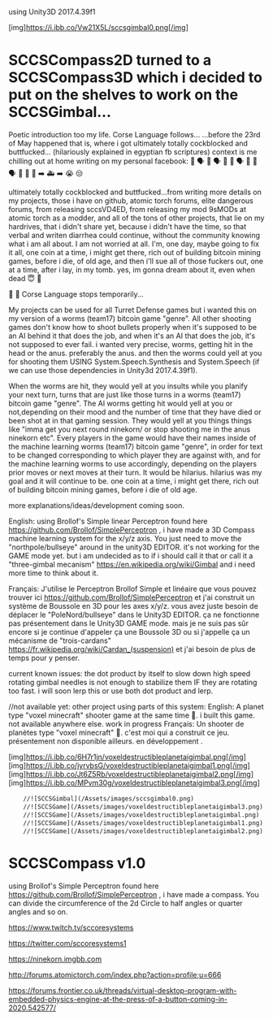 

using Unity3D 2017.4.39f1

[img]https://i.ibb.co/Vw21X5L/sccsgimbal0.png[/img]


# SCCSCompass2D turned to a SCCSCompass3D which i decided to put on the shelves to work on the SCCSGimbal...

Poetic introduction too my life. Corse Language follows...
...before the 23rd of May happened that is, where i got ultimately totally cockblocked and buttfucked... (hilariously explained in egyptian fb scriptures)
context is me chilling out at home writing on my personal facebook:
📜
🗣
🤳
🗣
💩
👮‍
🗣
🎇
💩
🗣
💩
👮‍
📜
➡️
🚑
➡️
😭
😒

ultimately totally cockblocked and buttfucked...from writing more details on my projects, those i have on github, atomic torch forums, elite dangerous forums, from releasing sccsVD4ED, from releasing my mod 9sMODs at atomic torch as a modder, and all of the tons of other projects, that lie on my hardrives, that i didn't share yet, because i didn't have the time, so that verbal and writen diarrhea could continue, without the community knowing what i am all about. I am not worried at all. I'm, one day, maybe going to fix it all, one coin at a time, i might get there, rich out of building bitcoin mining games, before i die, of old age, and then i'll sue all of those fuckers out, one at a time, after i lay, in my tomb. yes, im gonna dream about it, even when dead 😇  🧐

😤  🧐
Corse Language stops temporarily...

My projects can be used for all Turret Defense games but i wanted this on my version of a worms (team17) bitcoin game "genre". All other shooting games don't know how to shoot bullets properly when it's supposed to be an AI behind it that does the job, and when it's an AI
that does the job, it's not supposed to ever fail. i wanted very precise, worms, getting hit in the head or the anus. preferably the anus. and then the worms could yell at you for shooting them USING System.Speech.Synthesis and System.Speech (if we can use those dependencies in Unity3d 2017.4.39f1). 

When the worms are hit, they would yell at you insults while you planify your next turn, turns that are just like those turns in a worms (team17) bitcoin game "genre". The AI worms getting hit would yell at you or not,depending on their mood and the number of time that they have died or been shot at in that gaming session. They would yell at you things things like "imma get you next round ninekorn/ or stop shooting me in the anus ninekorn etc". Every players in the game would have their names inside of the machine learning worms (team17) bitcoin game "genre", in order for text to be changed corresponding to which player they are against with, and for the machine learning worms to use accordingly, depending on the players prior moves or next moves at their turn. It would be hilarius. hilarius was my goal and it will continue to be. one coin at a time, i might get there, rich out of building bitcoin mining games, before i die of old age. 

more explanations/ideas/development coming soon.

English: using Brollof's Simple linear Perceptron found here https://github.com/Brollof/SimplePerceptron , i have made a 3D Compass  machine learning system for the x/y/z axis. You just need to move the "northpole/bullseye" around in the unity3D EDITOR. it's not working for the GAME mode yet. but i am undecided as to if i should call it that or call it a "three-gimbal mecanism" https://en.wikipedia.org/wiki/Gimbal and i need more time to think about it.

Français: J'utilise le Perceptron Brollof Simple et linéaire que vous pouvez trouver ici https://github.com/Brollof/SimplePerceptron  et j'ai construit un système de Boussole en 3D pour les axes x/y/z. vous avez juste besoin de déplacer le "PoleNord/bullseye" dans le Unity3D EDITOR. ça ne fonctionne pas présentement dans le Unity3D GAME mode. mais je ne suis pas sûr encore si je continue d'appeler ça une Boussole 3D ou si j'appelle ça un mécanisme de "trois-cardans" https://fr.wikipedia.org/wiki/Cardan_(suspension) et j'ai besoin de plus de temps pour y penser.

current known issues: the dot product by itself to slow down high speed rotating gimbal needles is not enough to stabilize them IF they are rotating too fast. i will soon lerp this or use both dot product and lerp. 

//not available yet: other project using parts of this system:
English: A planet type "voxel minecraft" shooter game at the same time 🙂. i built this game. not available anywhere else. work in progress
Français: Un shooter de planètes type "voxel minecraft" 🙂. c'est moi qui a construit ce jeu. présentement non disponible ailleurs. en développement . 

[img]https://i.ibb.co/6H7r1jn/voxeldestructibleplanetaigimbal.png[/img]
[img]https://i.ibb.co/jyrvbsG/voxeldestructibleplanetaigimbal1.png[/img]
[img]https://i.ibb.co/Jt6Z5Rb/voxeldestructibleplanetaigimbal2.png[/img]
[img]https://i.ibb.co/MPvm30g/voxeldestructibleplanetaigimbal3.png[/img]

        //![SCCSGimbal](/Assets/images/sccsgimbal0.png)
        //![SCCSGame](/Assets/images/voxeldestructibleplanetaigimbal3.png)
        //![SCCSGame](/Assets/images/voxeldestructibleplanetaigimbal.png)
        //![SCCSGame](/Assets/images/voxeldestructibleplanetaigimbal1.png)
        //![SCCSGame](/Assets/images/voxeldestructibleplanetaigimbal2.png)

# SCCSCompass v1.0
using Brollof's Simple Perceptron found here https://github.com/Brollof/SimplePerceptron , i have made a compass. You can divide the circumference of the 2d Circle to half angles or quarter angles and so on.


https://www.twitch.tv/sccoresystems

https://twitter.com/sccoresystems1

https://ninekorn.imgbb.com

http://forums.atomictorch.com/index.php?action=profile;u=666

https://forums.frontier.co.uk/threads/virtual-desktop-program-with-embedded-physics-engine-at-the-press-of-a-button-coming-in-2020.542577/




